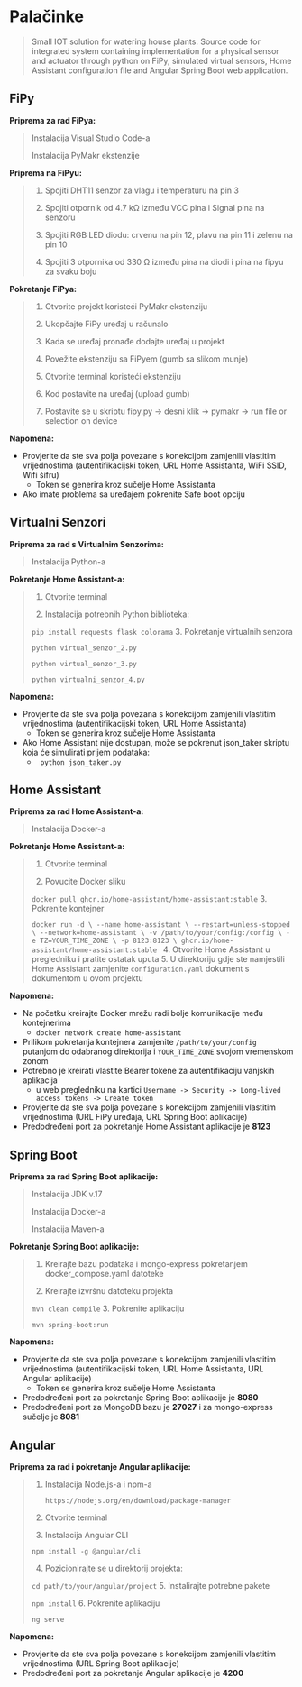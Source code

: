 # Palačinke

> Small IOT solution for watering house plants. Source code for integrated system
> containing implementation for a physical sensor and actuator through python on FiPy, simulated virtual sensors, Home
> Assistant configuration file and Angular Spring Boot web application.

## FiPy

**Priprema za rad FiPya:**
> Instalacija Visual Studio Code-a
>
>Instalacija PyMakr ekstenzije

**Priprema na FiPyu:**
> 1. Spojiti DHT11 senzor za vlagu i temperaturu na pin 3
>
>2. Spojiti otpornik od 4.7 kΩ između VCC pina i Signal pina na senzoru
>
>3. Spojiti RGB LED diodu: crvenu na pin 12, plavu na pin 11 i zelenu na pin 10
>
>5. Spojiti 3 otpornika od 330 Ω između pina na diodi i pina na fipyu za svaku boju


**Pokretanje FiPya:**
> 1. Otvorite projekt koristeći PyMakr ekstenziju
>
>2. Ukopčajte FiPy uređaj u računalo
>
>3. Kada se uređaj pronađe dodajte uređaj u projekt
>
>4. Povežite ekstenziju sa FiPyem (gumb sa slikom munje)
>
>5. Otvorite terminal koristeći ekstenziju
>
>6. Kod postavite na uređaj (upload gumb)
>
>7. Postavite se u skriptu fipy.py -> desni klik -> pymakr -> run file or selection on device

**Napomena:**

- Provjerite da ste sva polja povezane s konekcijom zamjenili vlastitim vrijednostima (autentifikacijski token, URL Home
  Assistanta, WiFi SSID, Wifi šifru)
    - Token se generira kroz sučelje Home Assistanta
- Ako imate problema sa uređajem pokrenite Safe boot opciju

## Virtualni Senzori

**Priprema za rad s Virtualnim Senzorima:**
> Instalacija Python-a

**Pokretanje Home Assistant-a:**
> 1. Otvorite terminal
>
>2. Instalacija potrebnih Python biblioteka:
>
>   ``pip install requests flask colorama``
>3. Pokretanje virtualnih senzora
>
>   ``python virtual_senzor_2.py``
> 
>   ``python virtual_senzor_3.py``
> 
>   ``python virtualni_senzor_4.py``

**Napomena:**

- Provjerite da ste sva polja povezana s konekcijom zamjenili vlastitim vrijednostima (autentifikacijski token, URL Home
  Assistanta)
    - Token se generira kroz sučelje Home Assistanta
- Ako Home Assistant nije dostupan, može se pokrenut json_taker skriptu koja će simulirati prijem podataka:
    - ``` python json_taker.py```

## Home Assistant

**Priprema za rad Home Assistant-a:**
> Instalacija Docker-a

**Pokretanje Home Assistant-a:**
> 1. Otvorite terminal
>
>2. Povucite Docker sliku
>
>   ``docker pull ghcr.io/home-assistant/home-assistant:stable``
>3. Pokrenite kontejner
>
>   ``docker run -d \
    --name home-assistant \
    --restart=unless-stopped \
    --network=home-assistant \
    -v /path/to/your/config:/config \
    -e TZ=YOUR_TIME_ZONE \
    -p 8123:8123 \
    ghcr.io/home-assistant/home-assistant:stable
    ``
>4. Otvorite Home Assistant u pregledniku i pratite ostatak uputa
>5. U direktoriju gdje ste namjestili Home Assistant zamjenite ``configuration.yaml`` dokument s dokumentom u ovom
    projektu

**Napomena:**

- Na početku kreirajte Docker mrežu radi bolje komunikacije među kontejnerima
    - ``docker network create home-assistant``
- Prilikom pokretanja kontejnera zamjenite ``/path/to/your/config`` putanjom do odabranog direktorija
  i ``YOUR_TIME_ZONE`` svojom vremenskom zonom
- Potrebno je kreirati vlastite Bearer tokene za autentifikaciju vanjskih aplikacija
    - u web pregledniku na kartici ``Username -> Security -> Long-lived access tokens -> Create token``
- Provjerite da ste sva polja povezane s konekcijom zamjenili vlastitim vrijednostima (URL FiPy uređaja, URL Spring Boot
  aplikacije)
- Predodređeni port za pokretanje Home Assistant aplikacije je **8123**

## Spring Boot
**Priprema za rad Spring Boot aplikacije:**
> Instalacija JDK v.17
>
> Instalacija Docker-a
> 
> Instalacija Maven-a

**Pokretanje Spring Boot aplikacije:**
> 1. Kreirajte bazu podataka i mongo-express pokretanjem docker_compose.yaml datoteke
>
> 2. Kreirajte izvršnu datoteku projekta
> 
>   ``mvn clean compile``
> 3. Pokrenite aplikaciju
>
>   ``mvn spring-boot:run``

**Napomena:**
- Provjerite da ste sva polja povezane s konekcijom zamjenili vlastitim vrijednostima (autentifikacijski token, URL Home
  Assistanta, URL Angular aplikacije)
    - Token se generira kroz sučelje Home Assistanta
- Predodređeni port za pokretanje Spring Boot aplikacije je **8080**
- Predodređeni port za MongoDB bazu je **27027** i za mongo-express sučelje je **8081**

## Angular

**Priprema za rad i pokretanje Angular aplikacije:**
> 1. Instalacija Node.js-a i npm-a
>
>    ``https://nodejs.org/en/download/package-manager``
>
> 2. Otvorite terminal
> 3. Instalacija Angular CLI
>
>   ``npm install -g @angular/cli``
>
> 4. Pozicionirajte se u direktorij projekta:
>
>   ``cd path/to/your/angular/project``
> 5. Instalirajte potrebne pakete
>
>   ``npm install``
> 6. Pokrenite aplikaciju
>
>   ``ng serve``

**Napomena:**
- Provjerite da ste sva polja povezane s konekcijom zamjenili vlastitim vrijednostima (URL Spring Boot aplikacije)
- Predodređeni port za pokretanje Angular aplikacije je **4200**
